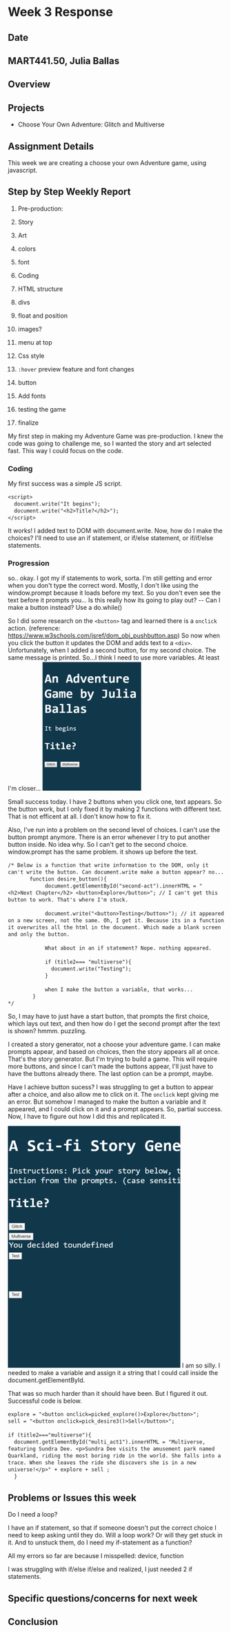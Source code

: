 # Week 3 Response
## Date
## MART441.50, Julia Ballas


## Overview

## Projects

- Choose Your Own Adventure: Glitch and Multiverse

## Assignment Details
This week we are creating a choose your own Adventure game, using javascript.


## Step by Step Weekly Report

1. Pre-production:
  1. Story
  2. Art
  3. colors
  4. font
2. Coding
3. HTML structure
  1. divs
  2. float and position
  3. images?
  4. menu at top
4. Css style
  1. `:hover` preview feature and font changes
  2.  button
  3.  Add fonts

5. testing the game
6. finalize

My first step in making my Adventure Game was pre-production. I knew the code was going to challenge me, so I wanted the story and art selected fast. This way I could focus on the code.

### Coding
My first success was a simple JS script.
```JS
<script>
  document.write("It begins");
  document.write("<h2>Title?</h2>");
</script>
```

It works! I added text to DOM with document.write.
Now, how do I make the choices? I'll need to use an if statement, or if/else statement, or if/if/else statements.

### Progression

so.. okay. I got my if statements to work, sorta. I'm still getting and error when you don't type the correct word. Mostly, I don't like using the window.prompt because it loads before my text. So you don't even see the text before it prompts you... Is this really how its going to play out? -- Can I make a button instead? Use a do.while()

So I did some research on the `<button>` tag and learned there is a `onclick` action. (reference: https://www.w3schools.com/jsref/dom_obj_pushbutton.asp) So now when you click the button it updates the DOM and adds text to a `<div>`. Unfortunately, when I added a second button, for my second choice. The same message is printed. So...I think I need to use more variables. At least I'm closer...
 ![First version of title game screen with text only](./images/title_gamescreen.png)

Small success today. I have 2 buttons when you click one, text appears. So the button work, but I only fixed it by making 2 functions with different text. That is not efficent at all. I don't know how to fix it.

Also, I've run into a problem on the second level of choices. I can't use the button prompt anymore. There is an error whenever I try to put another button inside. No idea why. So I can't get to the second choice. window.prompt has the same problem. it shows up before the text.

```
/* Below is a function that write information to the DOM, only it can't write the button. Can document.write make a button appear? no...
       function desire_button(){
            document.getElementById("second-act").innerHTML = "<h2>Next Chapter</h2> <button>Explore</button>"; // I can't get this button to work. That's where I'm stuck.

            document.write("<button>Testing</button>"); // it appeared on a new screen, not the same. Oh, I get it. Because its in a function it overwrites all the html in the document. Which made a blank screen and only the button.

            What about in an if statement? Nope. nothing appeared.

            if (title2=== "multiverse"){
              document.write("Testing");
            }

            when I make the button a variable, that works...
        }
*/
```

So, I may have to just have a start button, that prompts the first choice, which lays out text, and then how do I get the second prompt after the text is shown? hmmm. puzzling.

I created a story generator, not a choose your adventure game. I can make prompts appear, and based on choices, then the story appears all at once. That's the story generator. But I'm trying to build a game. This will require more buttons, and since I can't made the buttons appear, I'll just have to have the buttons already there. The last option can be a prompt, maybe.

Have I achieve button sucess? I was struggling to get a button to appear after a choice, and also allow me to click on it. The `onclick` kept giving me an error. But somehow I managed to make the button a variable and it appeared, and I could click on it and a prompt appears. So, partial success. Now, I have to figure out how I did this and replicated it.

 ![screenshot of text game, with 2 test buttson](./images/confusing_success.png)
I am so silly. I needed to make a variable and assign it a string that I could call inside the document.getElementById.

That was so much harder than it should have been. But I figured it out. Successful code is below.
```
explore = "<button onclick=picked_explore()>Explore</button>";
sell = "<button onclick=pick_desire3()>Sell</button>";

if (title2==="multiverse"){
  document.getElementById("multi_act1").innerHTML = "Multiverse, featuring Sundra Dee. <p>Sundra Dee visits the amusement park named Quarkland, riding the most boring ride in the world. She falls into a trace. When she leaves the ride she discovers she is in a new universe!</p>" + explore + sell ;
  }
  ```

## Problems or Issues this week
Do I need a loop?

I have an if statement, so that if someone doesn't put the correct choice I need to keep asking until they do. Will a loop work? Or will they get stuck in it. And to unstuck them, do I need my if-statement as a function?

All my errors so far are because I misspelled: device, function

I was struggling with if/else if/else and realized, I just needed 2 if statements.

## Specific questions/concerns for next week

## Conclusion
